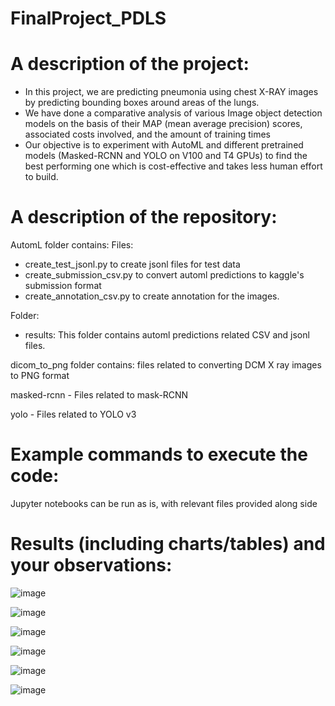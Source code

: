 # FinalProject_PDLS

# A description of the project:

- In this project, we are predicting pneumonia using chest X-RAY images by predicting bounding boxes around areas of the lungs. 
- We have done a comparative analysis of various Image object detection models on the basis of their MAP (mean average precision) scores, associated costs involved, and   the amount of training times
- Our objective is to experiment with AutoML and different pretrained models (Masked-RCNN and YOLO on V100 and T4 GPUs) to find the best performing one which is cost-effective and takes less human effort to build. 

# A description of the repository:
AutomL folder contains: 
Files:
- create_test_jsonl.py to create jsonl files for test data
- create_submission_csv.py to convert automl predictions to kaggle's submission format
- create_annotation_csv.py to create annotation for the images.

Folder: 
- results: This folder contains automl predictions related CSV and jsonl files.

dicom_to_png folder contains: files related to converting DCM X ray images to PNG format

masked-rcnn - Files related to mask-RCNN

yolo - Files related to YOLO v3

# Example commands to execute the code:

Jupyter notebooks can be run as is, with relevant files provided along side


# Results (including charts/tables) and your observations:

![image](https://user-images.githubusercontent.com/76259177/208469194-97ee416d-730b-4b65-bc11-797c3b7871fc.png)

![image](https://user-images.githubusercontent.com/76259177/208469300-497ad05c-c3ff-47f5-852d-fc39ab0195be.png)

![image](https://user-images.githubusercontent.com/76259177/208469359-7782454c-a5d0-4021-ad99-5dd47f836590.png)

![image](https://user-images.githubusercontent.com/76259177/208469420-12a93ba9-0d66-417e-867b-6cc56012fcee.png)

![image](https://user-images.githubusercontent.com/76259177/208469461-5bc7a9bb-22b2-4d3e-82c2-88a907ea9787.png)

![image](https://user-images.githubusercontent.com/76259177/208469510-25154e90-0afd-4969-b8a7-df5d81698f91.png)




